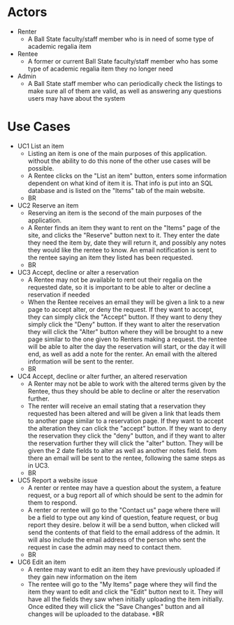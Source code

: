 # Actors
* Renter
    * A Ball State faculty/staff member who is in need of some type of academic regalia item
* Rentee
    * A former or current Ball State faculty/staff member who has some type of academic regalia item they no longer need
* Admin
    * A Ball State staff member who can periodically check the listings to make sure all of them are valid, as well as answering any questions users may have about the system
# Use Cases
* UC1 List an item
    * Listing an item is one of the main purposes of this application. without the ability to do this none of the other use cases will be possible.
    * A Rentee clicks on the "List an item" button, enters some information dependent on what kind of item it is. That info is put into an SQL database and is listed on the "Items" tab of the main website.
    * BR
* UC2 Reserve an item
    * Reserving an item is the second of the main purposes of the application.
    * A Renter finds an item they want to rent on the "Items" page of the site, and clicks the "Reserve" button next to it. They enter the date they need the item by, date they will return it, and possibly any notes they would like the rentee to know. An email notification is sent to the rentee saying an item they listed has been requested.
    * BR
* UC3 Accept, decline or alter a reservation
    * A Rentee may not be available to rent out their regalia on the requested date, so it is important to be able to alter or decline a reservation if needed
    * When the Rentee receives an email they will be given a link to a new page to accept alter, or deny the request. If they want to accept, they can simply click the "Accept" button. If they want to deny they simply click the "Deny" button. If they want to alter the reservation they will click the "Alter" button where they will be brought to a new page similar to the one given to Renters making a request. the rentee will be able to alter the day the reservation will start, or the day it will end, as well as add a note for the renter. An email with the altered information will be sent to the renter. 
    * BR
* UC4 Accept, decline or alter further, an altered reservation
    * A Renter may not be able to work with the altered terms given by the Rentee, thus they should be able to decline or alter the reservation further.
    * The renter will receive an email stating that a reservation they requested has been altered and will be given a link that leads them to another page similar to a reservation page. If they want to accept the alteration they can click the "accept" button. If they want to deny the reservation they click the "deny" button, and if they want to alter the reservation further they will click the "alter" button. They will be given the 2 date fields to alter as well as another notes field. from there an email will be sent to the rentee, following the same steps as in UC3.
    * BR
* UC5 Report a website issue
    * A renter or rentee may have a question about the system, a feature request, or a bug report all of which should be sent to the admin for them to respond.
    * A renter or rentee will go to the "Contact us" page where there will be a field to type out any kind of question, feature request, or bug report they desire. below it will be a send button, when clicked will send the contents of that field to the email address of the admin. It will also include the email address of the person who sent the request in case the admin may need to contact them.
    * BR
* UC6 Edit an item
    * A rentee may want to edit an item they have previously uploaded if they gain new information on the item
    * The rentee will go to the "My Items" page where they will find the item they want to edit and click the "Edit" button next to it. They will have all the fields they saw when initially uploading the item initially. Once edited they will click the "Save Changes" button and all changes will be uploaded to the database.
    *BR